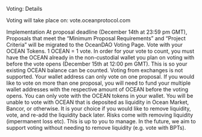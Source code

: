Voting: Details

Voting will take place on: vote.oceanprotocol.com

Implementation
At proposal deadline (December 14th at 23:59 pm GMT), Proposals that meet the “Minimum Proposal Requirements” and “Project Criteria” will be migrated to the OceanDAO Voting Page.
Vote with your OCEAN Tokens. 1 OCEAN = 1 vote.
In order for your vote to count, you must have the OCEAN already in the non-custodial wallet you plan on voting with before the vote opens (December 15th at 12:00 pm GMT). This is so your existing OCEAN balance can be counted. Voting from exchanges is not supported.
Your wallet address can only vote on one proposal. If you would like to vote on more than one proposal, you will need to fund your multiple wallet addresses with the respective amount of OCEAN before the voting opens.
You can only vote with the OCEAN tokens in your wallet. You will be unable to vote with OCEAN that is deposited as liquidity in Ocean Market, Bancor, or otherwise. It is your choice if you would like to remove liquidity, vote, and re-add the liquidity back later. Risks come with removing liquidity (impermanent loss etc). This is up to you to manage. In the future, we aim to support voting without needing to remove liquidity (e.g. vote with BPTs).